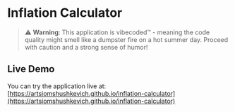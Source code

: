 # Inflation Calculator

> ⚠️ **Warning**: This application is vibecoded™ - meaning the code quality might smell like a dumpster fire on a hot summer day. Proceed with caution and a strong sense of humor!

## Live Demo

You can try the application live at: [https://artsiomshushkevich.github.io/inflation-calculator](https://artsiomshushkevich.github.io/inflation-calculator)
